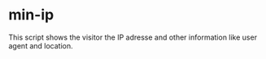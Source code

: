 # min-ip
This script shows the visitor the IP adresse and other information like user agent and location.
